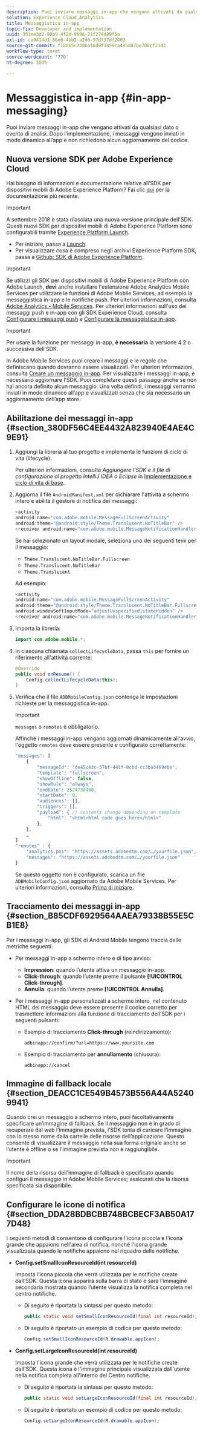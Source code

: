 ```yaml
---
description: Puoi inviare messaggi in-app che vengano attivati da qualsiasi dato o evento di analisi. Dopo l’implementazione, i messaggi vengono inviati in modo dinamico all’app e non richiedono alcun aggiornamento del codice.
solution: Experience Cloud,Analytics
title: Messaggistica in-app
topic-fix: Developer and implementation
uuid: 351ee3d2-80b9-4f2d-9696-21f274d89f5a
exl-id: ca9414d1-86e6-4bb2-a2d6-57df37df2403
source-git-commit: f18d65c738ba16d9f1459ca485d87be708cf23d2
workflow-type: tm+mt
source-wordcount: '770'
ht-degree: 100%

---
```


# Messaggistica in-app  {#in-app-messaging}

Puoi inviare messaggi in-app che vengano attivati da qualsiasi dato o evento di analisi. Dopo l’implementazione, i messaggi vengono inviati in modo dinamico all’app e non richiedono alcun aggiornamento del codice.

## Nuova versione SDK per Adobe Experience Cloud

Hai bisogno di informazioni e documentazione relative all’SDK per dispositivi mobili di Adobe Experience Platform? Fai clic [qui](https://aep-sdks.gitbook.io/docs/) per la documentazione più recente.

>[!IMPORTANT]
>
>A settembre 2018 è stata rilasciata una nuova versione principale dell&#39;SDK. Questi nuovi SDK per dispositivi mobili di Adobe Experience Platform sono configurabili tramite [Experience Platform Launch](https://www.adobe.com/it/experience-platform/launch.html).

* Per iniziare, passa a [Launch](https://launch.adobe.com/).
* Per visualizzare cosa è compreso negli archivi Experience Platform SDK, passa a [Github: SDK di Adobe Experience Platform](https://github.com/Adobe-Marketing-Cloud/acp-sdks).

>[!IMPORTANT]
>
> Se utilizzi gli SDK per dispositivi mobili di Adobe Experience Platform con Adobe Launch, **devi** anche installare l&#39;estensione Adobe Analytics Mobile Services per utilizzare le funzioni di Adobe Mobile Services, ad esempio la messaggistica in-app e le notifiche push. Per ulteriori informazioni, consulta [Adobe Analytics - Mobile Services](https://aep-sdks.gitbook.io/docs/using-mobile-extensions/adobe-analytics-mobile-services). Per ulteriori informazioni sull&#39;uso dei messaggi push e in-app con gli SDK Experience Cloud, consulta [Configurare i messaggi push](https://aep-sdks.gitbook.io/docs/using-mobile-extensions/adobe-analytics-mobile-services#set-up-push-messaging) e [Configurare la messaggistica in-app](https://aep-sdks.gitbook.io/docs/using-mobile-extensions/adobe-analytics-mobile-services#set-up-in-app-messaging).

>[!IMPORTANT]
>
>Per usare la funzione per messaggi in-app, **è necessaria** la versione 4.2 o successiva dell’SDK.

In Adobe Mobile Services puoi creare i messaggi e le regole che definiscano quando dovranno essere visualizzati. Per ulteriori informazioni, consulta [Creare un messaggio in-app](/help/using/in-app-messaging/t-in-app-message/t-in-app-message.md). Per visualizzare i messaggi in-app, è necessario aggiornare l’SDK. Puoi completare questi passaggi anche se non hai ancora definito alcun messaggio. Una volta definiti, i messaggi verranno inviati in modo dinamico all’app e visualizzati senza che sia necessario un aggiornamento dell’app store.

## Abilitazione dei messaggi in-app {#section_380DF56C4EE4432A823940E4AE4C9E91}

1. Aggiungi la libreria al tuo progetto e implementa le funzioni di ciclo di vita (lifecycle).

   Per ulteriori informazioni, consulta *Aggiungere l’SDK e il file di configurazione al progetto IntelliJ IDEA o Eclipse* in [Implementazione e ciclo di vita di base](/help/android/getting-started/dev-qs.md).

1. Aggiorna il file `AndroidManifest.xml` per dichiarare l&#39;attività a schermo intero e abilita il gestore di notifica dei messaggi:

   ```java
   <activity  
   android:name="com.adobe.mobile.MessageFullScreenActivity"  
   android:theme="@android:style/Theme.Translucent.NoTitleBar" /> 
   <receiver android:name="com.adobe.mobile.MessageNotificationHandler" />
   ```

   Se hai selezionato un layout modale, seleziona uno dei seguenti temi per il messaggio:

   * `Theme.Translucent.NoTitleBar.Fullscreen`
   * `Theme.Translucent.NoTitleBar`
   * `Theme.Translucent`

   Ad esempio:

   ```java
   <activity 
   android:name="com.adobe.mobile.MessageFullScreenActivity" 
   android:theme="@android:style/Theme.Translucent.NoTitleBar.Fullscreen" 
   android:windowSoftInputMode="adjustUnspecified|stateHidden" /> 
   <receiver android:name="com.adobe.mobile.MessageNotificationHandler" />
   ```

1. Importa la libreria:

   ```java
   import com.adobe.mobile.*;
   ```

1. In ciascuna chiamata `collectLifecycleData`, passa `this` per fornire un riferimento all&#39;attività corrente:

   ```java
   @Override 
   public void onResume() { 
       Config.collectLifecycleData(this); 
   }
   ```

1. Verifica che il file `ADBMobileConfig.json` contenga le impostazioni richieste per la messaggistica in-app.

   >[!IMPORTANT]
   >
   >`messages` o `remotes` è obbligatorio.

   Affinché i messaggi in-app vengano aggiornati dinamicamente all&#39;avvio, l&#39;oggetto `remotes` deve essere presente e configurato correttamente:

   ```js
   "messages": [ 
       { 
           "messageId": "de45c43c-37bf-441f-8cbd-cc3ba3469ebe", 
           "template": "fullscreen", 
           "showOffline": false, 
           "showRule": "always", 
           "endDate": 2524730400, 
           "startDate": 0, 
           "audiences": [], 
           "triggers": [], 
           "payload": { // contents change depending on template 
               "html": "<html>html code goes here</html>" 
           }, 
       }, 
       … 
   ] 
   "remotes" : { 
       "analytics.poi": "https://assets.adobedtm.com/…/yourfile.json", 
       "messages": "https://assets.adobedtm.com/…/yourfile.json" 
   }
   ```

   Se questo oggetto non è configurato, scarica un file `ADBMobileConfig.json` aggiornato da Adobe Mobile Services. Per ulteriori informazioni, consulta [Prima di iniziare](/help/android/getting-started/requirements.md).

## Tracciamento dei messaggi in-app {#section_B85CDF6929564AAEA79338B55E5CB1E8}

Per i messaggi in-app, gli SDK di Android Mobile tengono traccia delle metriche seguenti:

* Per messaggi in-app a schermo intero e di tipo avviso:

   * **Impression**: quando l’utente attiva un messaggio in-app.
   * **Click-through**: quando l’utente preme il pulsante **[!UICONTROL Click-through]**.
   * **Annulla**: quando l’utente preme **[!UICONTROL Annulla]**.

* Per i messaggi in-app personalizzati a schermo intero, nel contenuto HTML del messaggio deve essere presente il codice corretto per trasmettere informazioni alla funzione di tracciamento dell&#39;SDK per i seguenti pulsanti:

   * Esempio di tracciamento **Click-through** (reindirizzamento):

      `adbinapp://confirm/?url=https://www.yoursite.com`
   * Esempio di tracciamento per **annullamento** (chiusura):

      `adbinapp://cancel`

## Immagine di fallback locale {#section_DEACC1CE549B4573B556A44A52409941}

Quando crei un messaggio a schermo intero, puoi facoltativamente specificare un’immagine di fallback. Se il messaggio non è in grado di recuperare dal web l’immagine prevista, l’SDK tenta di caricare l’immagine con lo stesso nome dalla cartelle delle risorse dell’applicazione. Questo consente di visualizzare il messaggio nella sua forma originale anche se l’utente è offline o se l’immagine prevista non è raggiungibile.

>[!IMPORTANT]
>
>Il nome della risorsa dell&#39;immagine di fallback è specificato quando configuri il messaggio in Adobe Mobile Services; assicurati che la risorsa specificata sia disponibile.

## Configurare le icone di notifica {#section_DDA28BDBCBB748BCBECF3AB50A177D48}

I seguenti metodi di consentono di configurare l&#39;icona piccola e l&#39;icona grande che appaiono nell&#39;area di notifica, nonché l&#39;icona grande visualizzata quando le notifiche appaiono nel riquadro delle notifiche.

* **Config.setSmallIconResourceId(int resourceId)**

   Imposta l’icona piccola che verrà utilizzata per le notifiche create dall’SDK. Questa icona apparirà sulla barra di stato e sarà l’immagine secondaria mostrata quando l’utente visualizza la notifica completa nel centro notifiche.

   * Di seguito è riportata la sintassi per questo metodo:

      ```java
      public static void setSmallIconResourceId(final int resourceId); 
      ```

   * Di seguito è riportato un esempio di codice per questo metodo:

      ```java
      Config.setSmallIconResourceId(R.drawable.appIcon);
      ```

* **Config.setLargeIconResourceId(int resourceId)**

   Imposta l&#39;icona grande che verrà utilizzata per le notifiche create dall&#39;SDK. Questa icona è l&#39;immagine principale visualizzata dall&#39;utente nella notifica completa all&#39;interno del Centro notifiche.

   * Di seguito è riportata la sintassi per questo metodo:

      ```java
      public static void setLargeIconResourceId(final int resourceId); 
      ```

   * Di seguito è riportato un esempio di codice per questo metodo:

      ```java
      Config.setLargeIconResourceId(R.drawable.appIcon); 
      ```
